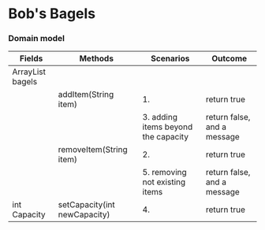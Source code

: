 # Bob's Bagels

### Domain model

| Fields                   | Methods                      | Scenarios                           | Outcome                      |
|--------------------------|------------------------------|-------------------------------------|------------------------------|
| ArrayList<string> bagels |                              |                                     |                              |
|                          | addItem(String item)         | 1.                                  | return true                  |
|                          |                              | 3. adding items beyond the capacity | return false, and a message  |
|                          | removeItem(String item)      | 2.                                  | return true                  |
|                          |                              | 5. removing not existing items      | return false, and a message  |
| int Capacity             | setCapacity(int newCapacity) | 4.                                  | return true                  |



